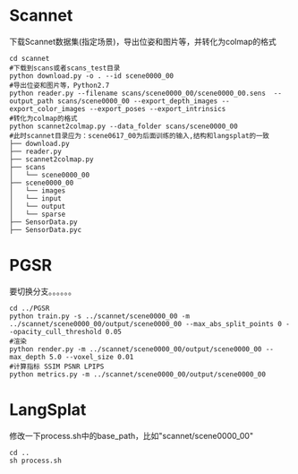 # Scannet

下载Scannet数据集(指定场景)，导出位姿和图片等，并转化为colmap的格式

```shell
cd scannet
#下载到scans或者scans_test目录
python download.py -o . --id scene0000_00
#导出位姿和图片等，Python2.7
python reader.py --filename scans/scene0000_00/scene0000_00.sens  --output_path scans/scene0000_00 --export_depth_images --export_color_images --export_poses --export_intrinsics
#转化为colmap的格式
python scannet2colmap.py --data_folder scans/scene0000_00
#此时scannet目录应为：scene0617_00为后面训练的输入,结构和langsplat的一致
├── download.py
├── reader.py
├── scannet2colmap.py
├── scans
│   └── scene0000_00
├── scene0000_00
│   └── images
│   └── input
│   └── output
│   └── sparse
├── SensorData.py
├── SensorData.pyc
```

# PGSR

要切换分支。。。。。。

```shell
cd ../PGSR
python train.py -s ../scannet/scene0000_00 -m ../scannet/scene0000_00/output/scene0000_00 --max_abs_split_points 0 --opacity_cull_threshold 0.05
#渲染
python render.py -m ../scannet/scene0000_00/output/scene0000_00 --max_depth 5.0 --voxel_size 0.01
#计算指标 SSIM PSNR LPIPS
python metrics.py -m ../scannet/scene0000_00/output/scene0000_00 
```

# LangSplat

修改一下process.sh中的base_path，比如"scannet/scene0000_00"

```shell
cd ..
sh process.sh
```

